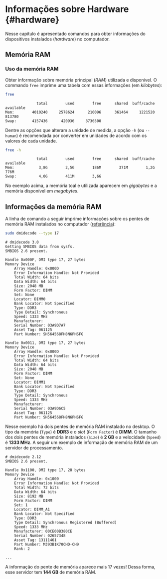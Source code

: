# Informações sobre Hardware {#hardware}



Nesse capítulo é apresentado comandos para obter informações do dispositivos instalados (_hardware_) no computador.

## Memória RAM

### Uso da memória RAM

Obter informação sobre memória principal (_RAM_) utilizada e disponível.
O commando `free` imprime uma tabela com essas informações (em _kilobytes_):


```bash
free
```

```
              total        used        free      shared  buff/cache   available
Mem:        4010240     2578624      210096      361464     1221520      813780
Swap:       4157436      420936     3736500
```

Dentre as opções que alteram a unidade de medida, a opção `-h` (ou `--human`) é recomendada por converter em unidades de acordo com os valores de cada unidade.


```bash
free -h
```

```
              total        used        free      shared  buff/cache   available
Mem:           3,8G        2,5G        186M        371M        1,2G        776M
Swap:          4,0G        411M        3,6G
```

No exemplo acima, a memória toal e utilizada aparecem em _gigabytes_ e a memória disponível em _megabytes_.

## Informações da memória RAM

A linha de comando a seguir imprime informações sobre os pentes de memória RAM instalados no computador ([referência](https://www.cyberciti.biz/faq/check-ram-speed-linux/)):


```bash
sudo dmidecode --type 17
```

```
# dmidecode 3.0
Getting SMBIOS data from sysfs.
SMBIOS 2.6 present.

Handle 0x000F, DMI type 17, 27 bytes
Memory Device
	Array Handle: 0x000D
	Error Information Handle: Not Provided
	Total Width: 64 bits
	Data Width: 64 bits
	Size: 2048 MB
	Form Factor: DIMM
	Set: None
	Locator: DIMM0
	Bank Locator: Not Specified
	Type: DDR3
	Type Detail: Synchronous
	Speed: 1333 MHz
	Manufacturer:                 
	Serial Number: 03A9D7A7
	Asset Tag: 061125
	Part Number: SH564568FH8N6PHSFG

Handle 0x0011, DMI type 17, 27 bytes
Memory Device
	Array Handle: 0x000D
	Error Information Handle: Not Provided
	Total Width: 64 bits
	Data Width: 64 bits
	Size: 2048 MB
	Form Factor: DIMM
	Set: None
	Locator: DIMM1
	Bank Locator: Not Specified
	Type: DDR3
	Type Detail: Synchronous
	Speed: 1333 MHz
	Manufacturer:                 
	Serial Number: 03A9D6C5
	Asset Tag: 061125
	Part Number: SH564568FH8N6PHSFG
```

Nesse exemplo há dois pentes de memória RAM instalado no desktop.
O tipo da memória (`Type`) é __DDR3__ e o _slot_ (`Form Factor`) é __DIMM__.
O tamanho dos dois pentes de memória instalados (`Size`) é __2 GB__ e a velocidade (`Speed`) é __1333 MHz__.
A seguir um exemplo de informação de memória RAM de um servidor de processamento.


```
# dmidecode 2.12
SMBIOS 2.6 present.

Handle 0x1100, DMI type 17, 28 bytes
Memory Device
	Array Handle: 0x1000
	Error Information Handle: Not Provided
	Total Width: 72 bits
	Data Width: 64 bits
	Size: 8192 MB
	Form Factor: DIMM
	Set: 1
	Locator: DIMM_A1 
	Bank Locator: Not Specified
	Type: DDR3
	Type Detail: Synchronous Registered (Buffered)
	Speed: 1333 MHz
	Manufacturer: 00CE00B380CE
	Serial Number: 02657348
	Asset Tag: 13111461
	Part Number: M393B1K70CHD-CH9  
	Rank: 2

...
```

A informação do pente de memória aparece mais 17 vezes!
Dessa forma, esse servidor tem __144 GB__ de memória RAM.
